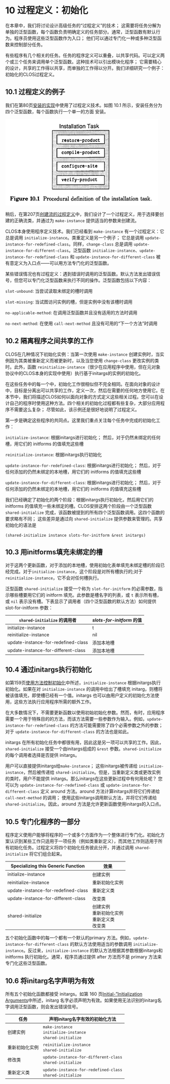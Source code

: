 # 10 过程定义：初始化

在本章中，我们将讨论设计高级任务的“过程定义”的技术； 这需要将任务分解为单独的泛型函数，每个函数负责明确定义的任务部分。通常，泛型函数有默认行为。程序员使用这些泛型函数作为入口； 他们可以通过专门化一种或多种泛型函数来控制部分任务。

有些程序有几个相关的任务。任务的程序定义可以重叠，以共享代码。可以定义两个或三个任务来调用单个泛型函数。这种技术可以引出模块化程序； 它需要精心的设计，共享的工作得以共享，而单独的工作得以分开。我们详细研究一个例子：初始化的CLOS过程定义。

## 10.1 过程定义的例子

我们在第80页[安装的实现]()中使用了过程定义技术。如图 10.1 所示，安装任务分为四个泛型函数，每个函数执行一个单一的方面 安装。

![figure-10.1](images/figure-10.1.png)


稍后，在第207页[创建流的过程定义]()中，我们设计了一个过程定义，用于选择要创建的正确流类，并通过为 `make-instance` 提供适当的参数来创建流。

CLOS本身使用程序定义技术。我们已经看到 `make-instance` 有一个过程定义：它总是调用 `initialize-instance`。类重定义是另一个例子； 它总是调用 `update-instance-for-redefined-class`。同样，`change-class` 总是调用 `update-instance-for-different-class`。泛型函数 `initialize-instance`、`update-instance-for-redefined-class` 和 `update-instance-for-different-class` 被有意定义为入口点——可以用方法专门化的泛型函数。

某些错误情况也有过程定义：遇到错误时调用的泛型函数。默认方法发出错误信号，但您可以专门化泛型函数来执行不同的操作。泛型函数包括以下内容：

`slot-unbound`: 当尝试读取未绑定的槽时调用

`slot-missing`: 当试图访问实例的槽，但是实例中没有该槽时调用

`no-applicable-method`: 在调用泛型函数并且没有适用的方法时调用

`no-next-method`: 在使用 `call-next-method` 且没有可用的“下一个方法”时调用

## 10.2 隔离程序之间共享的工作

CLOS在几种情况下初始化实例：当第一次使用 `make-instance` 创建实例时，当实例因为其类被重新定义而被更新时，以及当您使用 `change-class` 更改实例的类时。此外，函数 `reinitialize-instance`（很少在应用程序中使用，但在元对象协议中的CLOS本身的实现中使用）执行基于initargs的实例的初始化。

在这些任务中的每一个中，初始化工作很相似但不完全相同。在面向对象的设计中，目标是分离出可以共享的工作，定义一次，然后在需要的任何地方使用它。在本节中，我们将描述CLOS如何以面向对象的方式定义这些相关过程。您可以在设计自己的程序时使用这种方法。四个相关的初始化过程都有些复杂，大部分应用程序不需要这么复杂； 尽管如此，该示例还是很好地说明了过程定义。

第一步是确定这些程序的共同点。这里我们重点关注每个任务中完成的初始化工作：

`initialize-instance`: 根据initargs进行初始化； 然后，对于仍然未绑定的任何槽，用它们的 initforms 的值填充这些槽

`reinitialize-instance`: 根据initargs执行初始化

`update-instance-for-redefined-class`: 根据initargs进行初始化； 然后，对于任何添加的仍然未绑定的本地槽，用它们的 initforms 的值填充这些槽

`update-instance-for-different-class`: 根据initargs进行初始化； 然后，对于任何添加的仍然未绑定的本地槽，用它们的 initforms 的值填充这些槽

我们已经确定了初始化的两个阶段：根据initargs执行初始化，然后用它们的 initforms 的值填充一些未绑定的槽。CLOS安排这两个阶段由一个泛型函数 `shared-initialize` 完成，该函数被提到的所有四个泛型函数调用。这四个函数的要求略有不同； 这些差异是通过向 `shared-initialize` 提供参数来管理的。共享初始化的语法是

    (shared-initialize instance slots-for-initform &rest initargs)

## 10.3 用initforms填充未绑定的槽

对于这两个更新函数，对于添加的本地槽，使用初始化表单填充未绑定槽的阶段已经完成。对于`initialize-instance`，这个阶段是对所有槽执行的;对于`reinitialize-instance`，它不会对任何槽执行。

泛型函数 `shared-initialize` 接受一个称为 `slot-for-initform` 的必需参数，指示哪些槽要用它们的 initform 填充。此参数是槽名字的列表，或 `t` 表示所有槽，或 `nil` 表示没有槽。下表显示了调用者（四个泛型函数的默认方法）如何提供 slot-for-initform 参数： 

| `shared-initialize` 的调用者  | *slots-for-initform* 的值 |
| ---------------------------- | ------------------------ |
| initialize-instance                 | t                 |
| reinitialize-instance               | nil               |
| update-instance-for-redefined-class | 添加本地槽          |
| update-instance-for-different-class | 添加本地槽          |

## 10.4 通过initargs执行初始化

如第159页[使用方法控制初始化]()中所述，`initialize-instance` 根据initargs执行初始化。如果在对 `initialize-instance` 的调用中给出了槽填充 initarg，则槽将被该值填充，即使槽已经有一个值。initargs 也可以由用户定义的初始化方法使用，这些方法执行应用程序所需的额外工作。

在大多数情况下，不需要更新函数以使用初始初始化参数。然而，有时，应用程序需要一个用于特殊目的的方法，而该方法需要一些参数作为输入。例如，`update-instance-for-redefined-class` 的方法可能需要除了四个必需参数之外的参数； 对于 `update-instance-for-different-class` 的方法也是如此。

initargs 在所有初始化任务中都很有用，因此这是另一项可以共享的工作。因此，`shared-initialize` 接受一个由initargs组成的 `&rest` 参数。`shared-initialize` 的每个调用者选择是否提供 initargs。

用户可以直接提供initargs给`make-instance`； 这些initargs被传递给 `initialize-instance`，然后被传递给 `shared-initialize`。但是，当重新定义类或更改实例的类时，用户不能提供 initargs。那么initargs在这些更新过程中有何用处呢？ 您可以为 `update-instance-for-redefined-class` 或 `update-instance-for-different-class` 定义 around 方法。around 方法计算initargs并将它们传递给 `call-next-method` 的调用； 使用这些initargs调用默认方法，并将它们传递给 `shared-initialize`。因此，around 方法是允许更新函数使用initargs的入口点。

## 10.5 专门化程序的一部分

程序定义使用户能够将程序的一个或多个方面作为一个整体进行专门化。初始化方案认识到某些工作只适用于一项任务（例如类重新定义），而其他工作则适用于所有初始化任务。过程定义将四个初始化任务彼此分开，并通过调用 `shared-initialize` 将它们组合起来。

| Specializing this Generic Function  | 效果                                         |
|-------------------------------------|-------------------------------------------- |
| initialize-instance                 | 创建实例                                     |
| reinitialize-instance               | 重新初始化实例                                 |
| update-instance-for-redefined-class | 重新定义类                                    |
| update-instance-for-different-class | 改变类                                       |
| shared-initialize                   | 创建实例<br>重新初始化实例<br>重新定义类<br>改变类 |

五个初始化函数中的每一个都有一个默认的primary 方法。例如，`update-instance-for-different-class` 的默认方法使用适当的参数调用 `initialize-instance`。反过来，`initialize-instance` 的默认方法根据其参数根据initargs和 initforms 执行初始化。通常，程序员通过提供 after 方法而不是 primary 方法来专门化这些泛型函数。

## 10.6 将initarg名字声明为有效

所有五个初始化函数都接受 initargs。如第 160 页[Initial-”Initialization Arguments]()中所述，initarg 名字必须声明为有效。如果使用无法识别的initarg名字调用泛型函数，则会发出错误信号。

| 任务 | 声明initarg名字有效的初始化方法 |
| ------------ | ------------------------------- |
| 创建实例      | `make-instance`<br>`initialize-instance`<br>`shared-initialize` |
| 重新初始化实例 | `reinitialize-instance`<br>`shared-initialize` |
| 修改类       | `update-instance-for-different-class`<br>`shared-initialize` |
| 重新定义类    | `update-instance-for-redefined-class`<br>`shared-initialize` |
